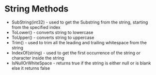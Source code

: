 # String Methods

* SubString(int32) - used to get the Substring from the string, starting from the specified index
* ToLower() - converts string to lowercase
* ToUpper() - converts string to uppercase
* Trim() - used to trim all the leading and trailing whitespace from the string
* IndexOf(string) - used to get the first occurrence of the string or character inside the string
* IsNullOrWhiteSpace - returns true if the string is either null or is blank else it returns false